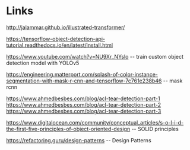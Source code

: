 # Links

http://jalammar.github.io/illustrated-transformer/


https://tensorflow-object-detection-api-tutorial.readthedocs.io/en/latest/install.html

https://www.youtube.com/watch?v=NU9Xr_NYslo -- train custom object detection model with YOLOv5

https://engineering.matterport.com/splash-of-color-instance-segmentation-with-mask-r-cnn-and-tensorflow-7c761e238b46  -- mask rcnn

https://www.ahmedbesbes.com/blog/acl-tear-detection-part-1
https://www.ahmedbesbes.com/blog/acl-tear-detection-part-2
https://www.ahmedbesbes.com/blog/acl-tear-detection-part-3


https://www.digitalocean.com/community/conceptual_articles/s-o-l-i-d-the-first-five-principles-of-object-oriented-design -- SOLID principles

https://refactoring.guru/design-patterns -- Design Patterns

